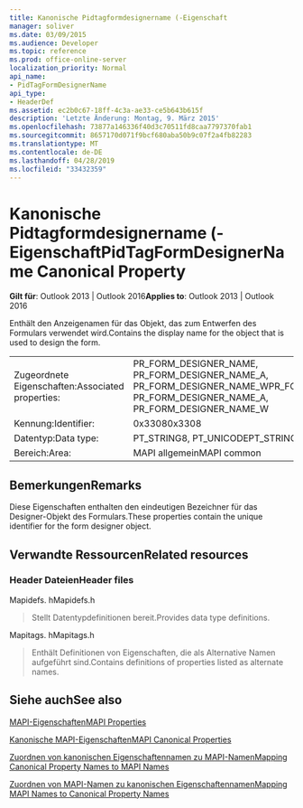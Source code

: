 ```yaml
---
title: Kanonische Pidtagformdesignername (-Eigenschaft
manager: soliver
ms.date: 03/09/2015
ms.audience: Developer
ms.topic: reference
ms.prod: office-online-server
localization_priority: Normal
api_name:
- PidTagFormDesignerName
api_type:
- HeaderDef
ms.assetid: ec2b0c67-18ff-4c3a-ae33-ce5b643b615f
description: 'Letzte Änderung: Montag, 9. März 2015'
ms.openlocfilehash: 73877a146336f40d3c70511fd8caa7797370fab1
ms.sourcegitcommit: 8657170d071f9bcf680aba50b9c07f2a4fb82283
ms.translationtype: MT
ms.contentlocale: de-DE
ms.lasthandoff: 04/28/2019
ms.locfileid: "33432359"
---
```

# <a name="pidtagformdesignername-canonical-property"></a><span data-ttu-id="340f9-103">Kanonische Pidtagformdesignername (-Eigenschaft</span><span class="sxs-lookup"><span data-stu-id="340f9-103">PidTagFormDesignerName Canonical Property</span></span>

  
  
<span data-ttu-id="340f9-104">**Gilt für**: Outlook 2013 | Outlook 2016</span><span class="sxs-lookup"><span data-stu-id="340f9-104">**Applies to**: Outlook 2013 | Outlook 2016</span></span> 
  
<span data-ttu-id="340f9-105">Enthält den Anzeigenamen für das Objekt, das zum Entwerfen des Formulars verwendet wird.</span><span class="sxs-lookup"><span data-stu-id="340f9-105">Contains the display name for the object that is used to design the form.</span></span> 
  
|||
|:-----|:-----|
|<span data-ttu-id="340f9-106">Zugeordnete Eigenschaften:</span><span class="sxs-lookup"><span data-stu-id="340f9-106">Associated properties:</span></span>  <br/> |<span data-ttu-id="340f9-107">PR_FORM_DESIGNER_NAME, PR_FORM_DESIGNER_NAME_A, PR_FORM_DESIGNER_NAME_W</span><span class="sxs-lookup"><span data-stu-id="340f9-107">PR_FORM_DESIGNER_NAME, PR_FORM_DESIGNER_NAME_A, PR_FORM_DESIGNER_NAME_W</span></span>  <br/> |
|<span data-ttu-id="340f9-108">Kennung:</span><span class="sxs-lookup"><span data-stu-id="340f9-108">Identifier:</span></span>  <br/> |<span data-ttu-id="340f9-109">0x3308</span><span class="sxs-lookup"><span data-stu-id="340f9-109">0x3308</span></span>  <br/> |
|<span data-ttu-id="340f9-110">Datentyp:</span><span class="sxs-lookup"><span data-stu-id="340f9-110">Data type:</span></span>  <br/> |<span data-ttu-id="340f9-111">PT_STRING8, PT_UNICODE</span><span class="sxs-lookup"><span data-stu-id="340f9-111">PT_STRING8, PT_UNICODE</span></span>  <br/> |
|<span data-ttu-id="340f9-112">Bereich:</span><span class="sxs-lookup"><span data-stu-id="340f9-112">Area:</span></span>  <br/> |<span data-ttu-id="340f9-113">MAPI allgemein</span><span class="sxs-lookup"><span data-stu-id="340f9-113">MAPI common</span></span>  <br/> |
   
## <a name="remarks"></a><span data-ttu-id="340f9-114">Bemerkungen</span><span class="sxs-lookup"><span data-stu-id="340f9-114">Remarks</span></span>

<span data-ttu-id="340f9-115">Diese Eigenschaften enthalten den eindeutigen Bezeichner für das Designer-Objekt des Formulars.</span><span class="sxs-lookup"><span data-stu-id="340f9-115">These properties contain the unique identifier for the form designer object.</span></span> 
  
## <a name="related-resources"></a><span data-ttu-id="340f9-116">Verwandte Ressourcen</span><span class="sxs-lookup"><span data-stu-id="340f9-116">Related resources</span></span>

### <a name="header-files"></a><span data-ttu-id="340f9-117">Header Dateien</span><span class="sxs-lookup"><span data-stu-id="340f9-117">Header files</span></span>

<span data-ttu-id="340f9-118">Mapidefs. h</span><span class="sxs-lookup"><span data-stu-id="340f9-118">Mapidefs.h</span></span>
  
> <span data-ttu-id="340f9-119">Stellt Datentypdefinitionen bereit.</span><span class="sxs-lookup"><span data-stu-id="340f9-119">Provides data type definitions.</span></span>
    
<span data-ttu-id="340f9-120">Mapitags. h</span><span class="sxs-lookup"><span data-stu-id="340f9-120">Mapitags.h</span></span>
  
> <span data-ttu-id="340f9-121">Enthält Definitionen von Eigenschaften, die als Alternative Namen aufgeführt sind.</span><span class="sxs-lookup"><span data-stu-id="340f9-121">Contains definitions of properties listed as alternate names.</span></span>
    
## <a name="see-also"></a><span data-ttu-id="340f9-122">Siehe auch</span><span class="sxs-lookup"><span data-stu-id="340f9-122">See also</span></span>



[<span data-ttu-id="340f9-123">MAPI-Eigenschaften</span><span class="sxs-lookup"><span data-stu-id="340f9-123">MAPI Properties</span></span>](mapi-properties.md)
  
[<span data-ttu-id="340f9-124">Kanonische MAPI-Eigenschaften</span><span class="sxs-lookup"><span data-stu-id="340f9-124">MAPI Canonical Properties</span></span>](mapi-canonical-properties.md)
  
[<span data-ttu-id="340f9-125">Zuordnen von kanonischen Eigenschaftennamen zu MAPI-Namen</span><span class="sxs-lookup"><span data-stu-id="340f9-125">Mapping Canonical Property Names to MAPI Names</span></span>](mapping-canonical-property-names-to-mapi-names.md)
  
[<span data-ttu-id="340f9-126">Zuordnen von MAPI-Namen zu kanonischen Eigenschaftennamen</span><span class="sxs-lookup"><span data-stu-id="340f9-126">Mapping MAPI Names to Canonical Property Names</span></span>](mapping-mapi-names-to-canonical-property-names.md)

